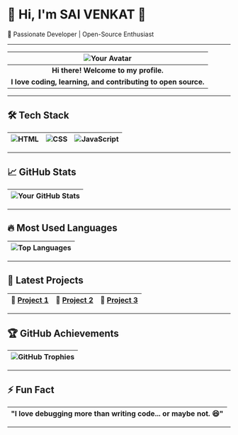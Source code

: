 # 🌟 Hi, I'm SAI VENKAT 🌟

🚀 Passionate Developer | Open-Source Enthusiast

---

|   ![Your Avatar](https://github.com/saivenkat444.png?s=100)   |
| :-----------------------------------------------------------: |
|             **Hi there! Welcome to my profile.**              |
| **I love coding, learning, and contributing to open source.** |

---

## 🛠 Tech Stack

| ![HTML](https://skillicons.dev/icons?i=html) | ![CSS](https://skillicons.dev/icons?i=css) | ![JavaScript](https://skillicons.dev/icons?i=javascript) |
| :------------------------------------------: | :----------------------------------------: | :------------------------------------------------------: |

---

## 📈 GitHub Stats

| ![Your GitHub Stats](https://github-readme-stats.vercel.app/api?username=saivenkat444&show_icons=true&theme=radical) |
| :------------------------------------------------------------------------------------------------------------------: |

---

## 🔥 Most Used Languages

| ![Top Languages](https://github-readme-stats.vercel.app/api/top-langs/?username=saivenkat444&layout=compact&theme=radical&langs_count=6) |
| :--------------------------------------------------------------------------------------------------------------------------------------: |

---

## 🚀 Latest Projects

| 🔹 [Project 1](https://github.com/saivenkat444/project1) | 🔹 [Project 2](https://github.com/saivenkat444/project2) | 🔹 [Project 3](https://github.com/saivenkat444/project3) |
| :------------------------------------------------------: | :------------------------------------------------------: | :------------------------------------------------------: |

---

## 🏆 GitHub Achievements

| ![GitHub Trophies](https://github-profile-trophy.vercel.app/?username=saivenkat444&theme=radical&no-bg=true&margin-w=4) |
| :---------------------------------------------------------------------------------------------------------------------: |

---

## ⚡ Fun Fact

| **"I love debugging more than writing code... or maybe not. 😆"** |
| :---------------------------------------------------------------: |

---

<!--
**saivenkat444/saivenkat444** is a ✨ _special_ ✨ repository because its `README.md` (this file) appears on your GitHub profile.

Here are some ideas to get you started:

- 🔭 I’m currently working on ...
- 🌱 I’m currently learning ...
- 👯 I’m looking to collaborate on ...
- 🤔 I’m looking for help with ...
- 💬 Ask me about ...
- 📫 How to reach me: ...
- 😄 Pronouns: ...
- ⚡ Fun fact: ...
-->
